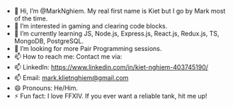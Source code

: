 - 👋 Hi, I’m @MarkNghiem. My real first name is Kiet but I go by Mark most of the time.
- 👀 I’m interested in gaming and clearing code blocks.
- 🌱 I’m currently learning JS, Node.js, Express.js, React.js, Redux.js, TS, MongoDB, PostgreSQL.
- 💞️ I’m looking for more Pair Programming sessions.
- 📫 How to reach me: Contact me via:
- 📫 LinkedIn: https://www.linkedin.com/in/kiet-nghiem-403745190/
- 📫 Email: mark.klietnghiem@gmail.com
- 😄 Pronouns: He/Him.
- ⚡ Fun fact: I love FFXIV. If you ever want a reliable tank, hit me up!

<!---
MarkNghiem/MarkNghiem is a ✨ special ✨ repository because its `README.md` (this file) appears on your GitHub profile.
You can click the Preview link to take a look at your changes.
--->
